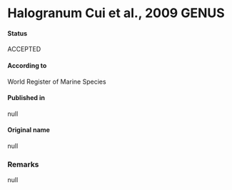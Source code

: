 # Halogranum Cui et al., 2009 GENUS

#### Status
ACCEPTED

#### According to
World Register of Marine Species

#### Published in
null

#### Original name
null

### Remarks
null